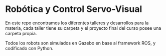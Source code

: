 # Robótica y Control Servo-Visual

En este repo encontramos los diferentes talleres y desarrollos para la materia, cada taller tiene su carpeta y el proyecto final del curso posee una carpeta propia.

Todos los robots son simulados en Gazebo en base al framework ROS, y codificado con Python.
